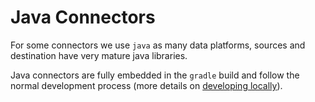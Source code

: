 # Java Connectors

For some connectors we use `java` as many data platforms, sources and destination have very mature java libraries.

Java connectors are fully embedded in the `gradle` build and follow the normal development process \(more details on [developing locally](../developing-locally.md)\).

